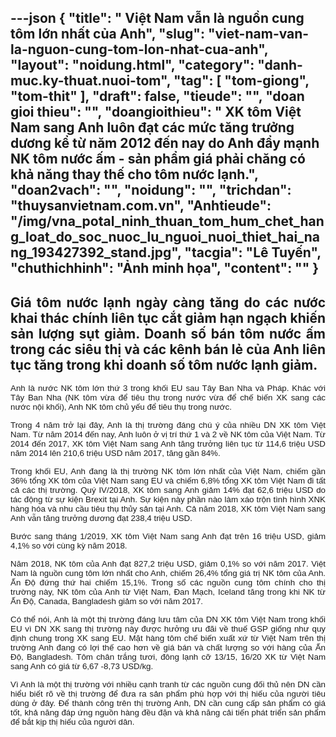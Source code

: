 ---json
{
    "title": " Việt Nam vẫn là nguồn cung tôm lớn nhất của Anh",
    "slug": "viet-nam-van-la-nguon-cung-tom-lon-nhat-cua-anh",
    "layout": "noidung.html",
    "category": "danh-muc.ky-thuat.nuoi-tom",
    "tag": [
        "tom-giong",
        "tom-thit"
    ],
    "draft": false,
    "tieude": "",
    "doan gioi thieu": "",
    "doangioithieu": " XK tôm Việt Nam sang Anh luôn đạt các mức tăng trưởng dương kể từ năm 2012 đến nay do Anh đẩy mạnh NK tôm nước ấm - sản phẩm giá phải chăng có khả năng thay thế cho tôm nước lạnh.",
    "doan2vach": "",
    "noidung": "",
    "trichdan": "thuysanvietnam.com.vn",
    "Anhtieude": "/img/vna_potal_ninh_thuan_tom_hum_chet_hang_loat_do_soc_nuoc_lu_nguoi_nuoi_thiet_hai_nang_193427392_stand.jpg",
    "tacgia": "Lê Tuyến",
    "chuthichhinh": "Ảnh minh họa",
    "__content__": ""
}
---
<h2 style="text-align:justify">Gi&aacute; t&ocirc;m nước lạnh ng&agrave;y c&agrave;ng tăng do c&aacute;c nước khai th&aacute;c ch&iacute;nh li&ecirc;n tục cắt giảm hạn ngạch khiến sản lượng sụt giảm. Doanh số b&aacute;n t&ocirc;m nước ấm trong c&aacute;c si&ecirc;u thị v&agrave; c&aacute;c k&ecirc;nh b&aacute;n lẻ của Anh li&ecirc;n tục tăng trong khi doanh số t&ocirc;m nước lạnh giảm.</h2>

<div style="text-align:justify">
<p style="margin-left:0in; margin-right:0in; text-align:justify"><span style="font-size:13px"><span style="color:#1b1b1b"><span style="font-family:Arial"><span style="background-color:#ffffff"><span style="font-size:10pt">Anh l&agrave; nước NK t&ocirc;m lớn thứ 3 trong khối EU sau T&acirc;y Ban Nha v&agrave; Ph&aacute;p. Kh&aacute;c với T&acirc;y Ban Nha (NK t&ocirc;m vừa để ti&ecirc;u thụ trong nước vừa để chế biến XK sang c&aacute;c nước nội khối), Anh NK t&ocirc;m chủ yếu để ti&ecirc;u thụ trong nước.</span></span></span></span></span></p>

<p style="margin-left:0in; margin-right:0in; text-align:justify"><span style="font-size:13px"><span style="color:#1b1b1b"><span style="font-family:Arial"><span style="background-color:#ffffff"><span style="font-size:10pt">Trong 4 năm trở lại đ&acirc;y, Anh l&agrave; thị trường đ&aacute;ng ch&uacute; &yacute; của nhiều DN XK t&ocirc;m Việt Nam.</span>&nbsp;<span style="font-size:10pt">Từ năm 2014 đến nay, Anh lu&ocirc;n ở vị tr&iacute; thứ 1 v&agrave; 2 về NK t&ocirc;m của Việt Nam. Từ 2014 đến 2017, XK t&ocirc;m Việt Nam sang Anh tăng trưởng li&ecirc;n tục từ 114,6 triệu USD năm 2014 l&ecirc;n 210,6 triệu USD năm 2017, tăng gần 84%.</span></span></span></span></span></p>

<p style="margin-left:0in; margin-right:0in; text-align:justify"><span style="font-size:13px"><span style="color:#1b1b1b"><span style="font-family:Arial"><span style="background-color:#ffffff"><span style="font-size:10pt"><span style="font-family:Arial,sans-serif"><span style="color:#1b1b1b">Trong khối EU, Anh đang l&agrave; thị trường NK t&ocirc;m lớn nhất của Việt Nam, chiếm gần 36% tổng XK t&ocirc;m của Việt Nam sang EU v&agrave; chiếm 6,8% tổng XK t&ocirc;m Việt Nam đi tất cả c&aacute;c thị trường.&nbsp;Qu&yacute; IV/2018, XK t&ocirc;m sang Anh giảm 14% đạt 62,6 triệu USD do t&aacute;c động từ sự kiện Brexit tại Anh. Sự kiện n&agrave;y phần n&agrave;o l&agrave;m x&aacute;o trộn t&igrave;nh h&igrave;nh XNK h&agrave;ng h&oacute;a v&agrave; nhu cầu ti&ecirc;u thụ thủy sản tại Anh. Cả năm 2018, XK t&ocirc;m Việt Nam sang Anh vẫn tăng trưởng dương đạt 238,4 triệu USD.</span></span></span></span></span></span></span></p>

<p style="margin-left:0in; margin-right:0in; text-align:justify"><span style="font-size:13px"><span style="color:#1b1b1b"><span style="font-family:Arial"><span style="background-color:#ffffff"><span style="font-size:10pt">Bước sang th&aacute;ng 1/2019, XK t&ocirc;m Việt Nam sang Anh đạt tr&ecirc;n 16 triệu USD, giảm 4,1% so với c&ugrave;ng kỳ năm 2018.</span></span></span></span></span></p>

<p style="margin-left:0in; margin-right:0in; text-align:justify"><span style="font-size:13px"><span style="color:#1b1b1b"><span style="font-family:Arial"><span style="background-color:#ffffff"><span style="font-size:10pt">Năm 2018, NK t&ocirc;m của Anh đạt 827,2 triệu USD, giảm 0,1% so với năm 2017. Việt Nam l&agrave; nguồn cung t&ocirc;m lớn nhất cho Anh, chiếm 26,4% tổng gi&aacute; trị NK t&ocirc;m của Anh. Ấn Độ đứng thứ hai chiếm 15,1%. Trong số c&aacute;c nguồn cung t&ocirc;m ch&iacute;nh cho thị trường n&agrave;y, NK t&ocirc;m của Anh từ Việt Nam, Đan Mạch, Iceland tăng trong khi NK từ Ấn Độ, Canada, Bangladesh giảm so với năm 2017.</span></span></span></span></span></p>

<p style="margin-left:0in; margin-right:0in; text-align:justify"><span style="font-size:13px"><span style="color:#1b1b1b"><span style="font-family:Arial"><span style="background-color:#ffffff"><span style="font-size:10pt">C&oacute; thể n&oacute;i, Anh l&agrave; một thị trường đ&aacute;ng lưu t&acirc;m của DN XK t&ocirc;m Việt Nam trong khối EU v&igrave; DN XK sang thị trường n&agrave;y được hưởng ưu đ&atilde;i về thuế GSP giống như quy định chung trong XK sang EU. Mặt h&agrave;ng t&ocirc;m chế biến xuất xứ từ Việt Nam tr&ecirc;n thị trường Anh đang c&oacute; lợi thế cao hơn về gi&aacute; b&aacute;n v&agrave; chất lượng so với h&agrave;ng của Ấn Độ, Bangladesh.&nbsp;<span style="color:#1b1b1b">T&ocirc;m ch&acirc;n trắng tươi, đ&ocirc;ng lạnh cỡ 13/15, 16/20 XK từ Việt Nam sang Anh c&oacute; gi&aacute; từ 6,67 -8,73 USD/kg.</span></span></span></span></span></span></p>

<p style="margin-left:0in; margin-right:0in; text-align:justify"><span style="font-size:13px"><span style="color:#1b1b1b"><span style="font-family:Arial"><span style="background-color:#ffffff"><span style="font-size:10pt">V&igrave; Anh l&agrave; một thị trường với nhiều cạnh tranh từ c&aacute;c nguồn cung đối thủ n&ecirc;n DN cần hiểu biết r&otilde; về thị trường để đưa ra sản phẩm ph&ugrave; hợp với thị hiếu của người ti&ecirc;u d&ugrave;ng ở đ&acirc;y. Để th&agrave;nh c&ocirc;ng tr&ecirc;n thị trường Anh, DN cần cung cấp sản phẩm c&oacute; gi&aacute; tốt, khả năng đ&aacute;p ứng nguồn h&agrave;ng đều đặn v&agrave; khả năng cải tiến ph&aacute;t triển sản phẩm để bắt kịp thị hiếu của người d&acirc;n.</span></span></span></span></span></p>
</div>
